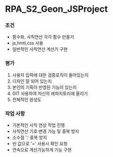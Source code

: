 # RPA_S2_Geon_JSProject

### 조건
- 함수화, 사칙연산 각각 함수 만들기
- js,hmtl,css 사용
- 일반적인 사칙연산 계산기 구현


### 평가
1. 사용자 입력에 대한 검증로직이 들어있는지
2. 디자인 잘 되어 있는지
3. 본인의 기획이 반영된 기능이 있는지
4. GIT 사용하여 자신의 레파지토리에 올리기
5. 전체적인 완성도



### 작업 사항
 - 기본적인 사칙 연상 작업 진행
 - 사칙연산 기호 변경 가능 및 중복 방지
 - 소수점 '.' 중복 방지
 - 빈 값으로 '=' 사용시 확인 요청
 - 연속으로 계산가능하게 기능 구현
